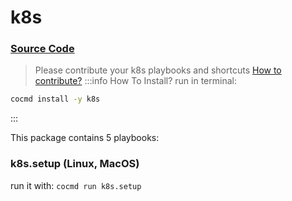 # k8s
### [ Source Code ](https://github.com/cocmd/hub/tree/master/packages/k8s)
> Please contribute your k8s playbooks and shortcuts
> [How to contribute?](https://cocmd.org/docs/contributing)
:::info How To Install?
run in terminal:
```bash
cocmd install -y k8s
```
:::


This package contains 5 playbooks:

### k8s.setup (Linux, MacOS)

run it with: `cocmd run k8s.setup`




